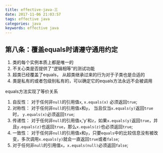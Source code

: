 ```yaml
---
title: effective-java-三
date: 2017-11-06 21:03:57
tags: effective java
categories: java
keywords: effective java
---
```


## 第八条：覆盖equals时请遵守通用约定
1. 类的每个实例本质上都是唯一的
2. 不关心类是否提供了“逻辑相等”的测试功能
3. 超类已经覆盖了equals， 从超类继承过来的行为对于子类也是合适的
4. 类是私有的或者包级别私有的，可以确定它的equals方法永远不会被调用

equals方法实现了等价关系
1. 自反性： 对于任何非`null`的引用值`x`, `x.equals(x)` 必须返回`true`;
2. 对称性： 对于任何非`null`的引用值`x`和`y`， 当且仅当`x.equals(y)`返回`true`时， `y.equals(x)`必须返回`true`;
3. 传递性： 对于任何非`null`的引用值`x`,'y'和`z`，如果`x.equals(y)`返回`true`，并且`y.equals(z)`也返回`true`，那么`x.equals(z)`也必须返回`true`;
4. 一致性： 对于任何非`null`的引用值`x`和`y`，只要`equals`中的比较信息没有被改变，多次调用`x.equals(y)`就会一直返回`true`或者`false`;
5. 对于任何非`null`的引用值`x`，`x.equals(null)`必须返回`false`;
